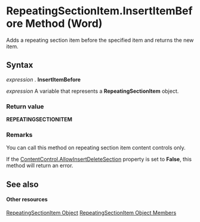 
# RepeatingSectionItem.InsertItemBefore Method (Word)

Adds a repeating section item before the specified item and returns the new item.


## Syntax

 _expression_ . **InsertItemBefore**

 _expression_ A variable that represents a **RepeatingSectionItem** object.


### Return value

 **REPEATINGSECTIONITEM**


### Remarks

You can call this method on repeating section item content controls only.

If the [ContentControl.AllowInsertDeleteSection](5c39b5a4-1efe-eb01-cab2-ed1273ebaf4d.md) property is set to **False**, this method will return an error.


## See also


#### Other resources


[RepeatingSectionItem Object](62a6f325-5c69-f360-9fed-8155ec2bccd0.md)
[RepeatingSectionItem Object Members](98f249d3-99aa-8bab-65f4-02fa4bd9e6bd.md)
